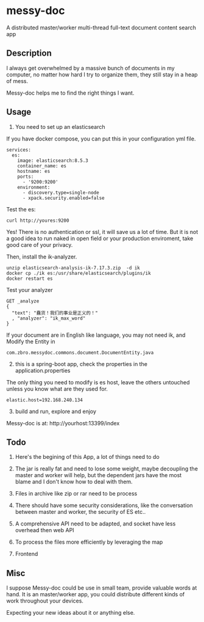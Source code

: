 # messy-doc
A distributed master/worker multi-thread full-text document content search app

## Description
I always get overwhelmed by a massive bunch of documents in my computer, no matter how hard I try to organize them, they still stay in a heap of mess.

Messy-doc helps me to find the right things I want.

## Usage
1. You need to set up an elasticsearch

If you have docker compose, you can put this in your configuration yml file.

```version: "3"
services:
  es:
    image: elasticsearch:8.5.3
    container_name: es
    hostname: es
    ports:
      - '9200:9200'
    environment: 
      - discovery.type=single-node
      - xpack.security.enabled=false
```

Test the es:

```
curl http://youres:9200
```

Yes! There is no authentication or ssl, it will save us a lot of time. But it is not a good idea to run naked in open field or your production enviroment, take good care of your privacy.

Then, install the ik-analyzer. 

```
unzip elasticsearch-analysis-ik-7.17.3.zip  -d ik
docker cp ./ik es:/usr/share/elasticsearch/plugins/ik
docker restart es
```
Test your analyzer
```
GET _analyze
{
  "text": "蠢货！我们的事业是正义的！"
  , "analyzer": "ik_max_word"
}
```
If your document are in English like language, you may not need ik, and Modify the Entity in 

```
com.zbro.messydoc.commons.document.DocumentEntity.java
```

2. this is a spring-boot app, check the properties in the application.properties

The only thing you need to modify is es host, leave the others untouched unless you know what are they used for.
```
elastic.host=192.168.240.134
```
3. build and run, explore and enjoy

Messy-doc is at: http://yourhost:13399/index

## Todo

1. Here's the begining of this App, a lot of things need to do 

2. The jar is really fat and need to lose some weight, maybe decoupling the master and worker will help, but the dependent jars have the most blame and I don't know how to deal with them.

3. Files in archive like zip or rar need to be process

4. There should have some security considerations, like the conversation between master and worker, the security of ES etc..

5. A comprehensive API need to be adapted, and socket have less overhead then web API

6. To process the files more efficiently by leveraging the map

7. Frontend

## Misc

I suppose Messy-doc could be use in small team, provide valuable words at hand. It is an master/worker app, you could distribute different kinds of work throughout your devices.

Expecting your new ideas about it or anything else.